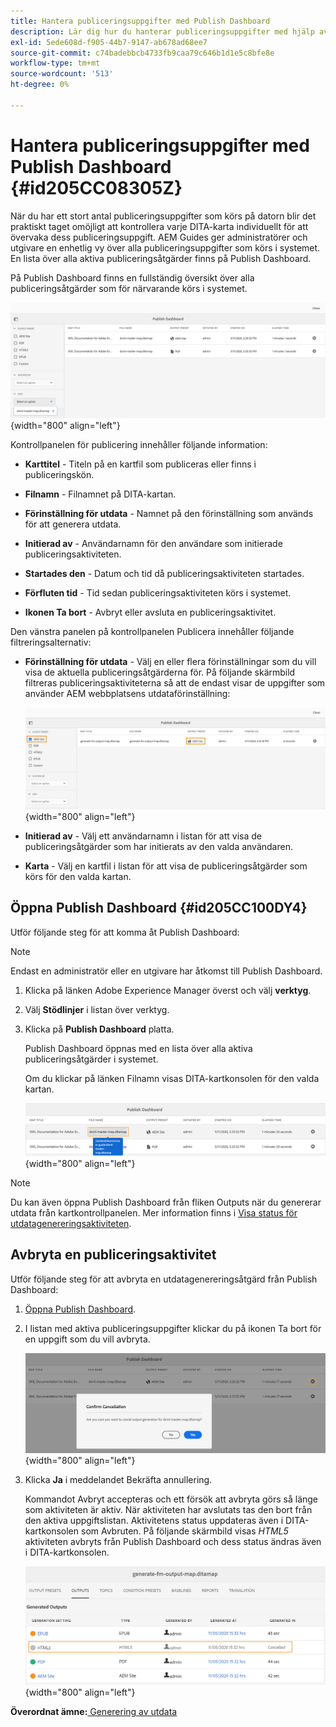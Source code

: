```yaml
---
title: Hantera publiceringsuppgifter med Publish Dashboard
description: Lär dig hur du hanterar publiceringsuppgifter med hjälp av Publish Dashboard
exl-id: 5ede608d-f905-44b7-9147-ab678ad68ee7
source-git-commit: c74badebbcb4733fb9caa79c646b1d1e5c8bfe8e
workflow-type: tm+mt
source-wordcount: '513'
ht-degree: 0%

---
```


# Hantera publiceringsuppgifter med Publish Dashboard {#id205CC08305Z}

När du har ett stort antal publiceringsuppgifter som körs på datorn blir det praktiskt taget omöjligt att kontrollera varje DITA-karta individuellt för att övervaka dess publiceringsuppgift. AEM Guides ger administratörer och utgivare en enhetlig vy över alla publiceringsuppgifter som körs i systemet. En lista över alla aktiva publiceringsåtgärder finns på Publish Dashboard.

På Publish Dashboard finns en fullständig översikt över alla publiceringsåtgärder som för närvarande körs i systemet.

![](images/publish-dashboard.png){width="800" align="left"}

Kontrollpanelen för publicering innehåller följande information:

- **Karttitel** - Titeln på en kartfil som publiceras eller finns i publiceringskön.

- **Filnamn** - Filnamnet på DITA-kartan.

- **Förinställning för utdata** - Namnet på den förinställning som används för att generera utdata.

- **Initierad av** - Användarnamn för den användare som initierade publiceringsaktiviteten.

- **Startades den** - Datum och tid då publiceringsaktiviteten startades.

- **Förfluten tid** - Tid sedan publiceringsaktiviteten körs i systemet.

- **Ikonen Ta bort** - Avbryt eller avsluta en publiceringsaktivitet.

Den vänstra panelen på kontrollpanelen Publicera innehåller följande filtreringsalternativ:

- **Förinställning för utdata** - Välj en eller flera förinställningar som du vill visa de aktuella publiceringsåtgärderna för. På följande skärmbild filtreras publiceringsaktiviteterna så att de endast visar de uppgifter som använder AEM webbplatsens utdataförinställning:

   ![](images/publish-dashboard-preset-filter.png){width="800" align="left"}

- **Initierad av** - Välj ett användarnamn i listan för att visa de publiceringsåtgärder som har initierats av den valda användaren.

- **Karta** - Välj en kartfil i listan för att visa de publiceringsåtgärder som körs för den valda kartan.

## Öppna Publish Dashboard {#id205CC100DY4}

Utför följande steg för att komma åt Publish Dashboard:

>[!NOTE]
>
> Endast en administratör eller en utgivare har åtkomst till Publish Dashboard.

1. Klicka på länken Adobe Experience Manager överst och välj **verktyg**.

1. Välj **Stödlinjer** i listan över verktyg.

1. Klicka på **Publish Dashboard** platta.

   Publish Dashboard öppnas med en lista över alla aktiva publiceringsåtgärder i systemet.

   Om du klickar på länken Filnamn visas DITA-kartkonsolen för den valda kartan.

   ![](images/publish-dashboard-click-filename-link.png){width="800" align="left"}


>[!NOTE]
>
> Du kan även öppna Publish Dashboard från fliken Outputs när du genererar utdata från kartkontrollpanelen. Mer information finns i [Visa status för utdatagenereringsaktiviteten](generate-output-for-a-dita-map.md#viewing_output_history).

## Avbryta en publiceringsaktivitet

Utför följande steg för att avbryta en utdatagenereringsåtgärd från Publish Dashboard:

1. [Öppna Publish Dashboard](#id205CC100DY4).

1. I listan med aktiva publiceringsuppgifter klickar du på ikonen Ta bort för en uppgift som du vill avbryta.

   ![](images/publish-dashboard-cancel-task.png){width="800" align="left"}

1. Klicka **Ja** i meddelandet Bekräfta annullering.

   Kommandot Avbryt accepteras och ett försök att avbryta görs så länge som aktiviteten är aktiv. När aktiviteten har avslutats tas den bort från den aktiva uppgiftslistan. Aktivitetens status uppdateras även i DITA-kartkonsolen som Avbruten. På följande skärmbild visas *HTML5* aktiviteten avbryts från Publish Dashboard och dess status ändras även i DITA-kartkonsolen.

   ![](images/cancelled-output-task.png){width="800" align="left"}


**Överordnat ämne:**[ Generering av utdata](generate-output.md)
